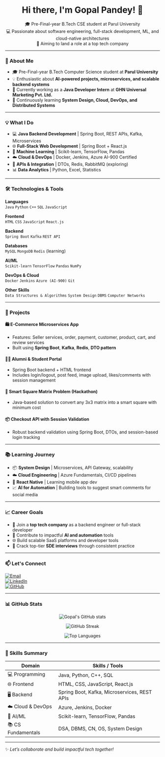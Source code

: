 <h1 align="center">Hi there, I'm Gopal Pandey! 👋</h1>

<p align="center">
🎓 Pre-Final-year B.Tech CSE student at Parul University <br>
💻 Passionate about software engineering, full-stack development, ML, and cloud-native architectures<br>
🚀 Aiming to land a role at a top tech company
</p>

---

### 🚀 About Me

- 🎓 Pre-Final-year B.Tech Computer Science student at **Parul University**
- 💡 Enthusiastic about **AI-powered projects, microservices, and scalable backend systems**
- 🔬 Currently working as a **Java Developer Intern** at **GHN Universal Marketing Pvt. Ltd.**
- 🧠 Continuously learning **System Design, Cloud, DevOps, and Distributed Systems**

---

### 💡 What I Do

- 💻 **Java Backend Development** | Spring Boot, REST APIs, Kafka, Microservices  
- 🌐 **Full-Stack Web Development** | Spring Boot + React.js  
- 🧠 **Machine Learning** | Scikit-learn, TensorFlow, Pandas  
- ☁️ **Cloud & DevOps** | Docker, Jenkins, Azure AI-900 Certified  
- 🔗 **APIs & Integration** | DTOs, Redis, RabbitMQ (exploring)  
- 📊 **Data Analytics** | Python, Excel, Statistics

---

### 🛠️ Technologies & Tools

**Languages**  
`Java` `Python` `C++` `SQL` `JavaScript`

**Frontend**  
`HTML` `CSS` `JavaScript` `React.js`

**Backend**  
`Spring Boot` `Kafka` `REST API`

**Databases**  
`MySQL` `MongoDB` `Redis` (learning)

**AI/ML**  
`Scikit-learn` `TensorFlow` `Pandas` `NumPy`

**DevOps & Cloud**  
`Docker` `Jenkins` `Azure (AI-900)` `Git`

**Other Skills**  
`Data Structures & Algorithms` `System Design` `DBMS` `Computer Networks`

---

### 📌 Projects

#### 🛍️ E-Commerce Microservices App  
- Features: Seller services, order, payment, customer, product, cart, and review services  
- Built using **Spring Boot**, **Kafka**, **Redis**, **DTO pattern**

#### 🧑‍🎓 Alumni & Student Portal  
- Spring Boot backend + HTML frontend  
- Includes login/logout, post feed, image upload, likes/comments with session management

#### 🧠 Smart Square Matrix Problem (Hackathon)  
- Java-based solution to convert any 3x3 matrix into a smart square with minimum cost

#### 📦 Checkout API with Session Validation  
- Robust backend validation using Spring Boot, DTOs, and session-based login tracking

---

### 📚 Learning Journey

- 📦 **System Design** | Microservices, API Gateway, scalability  
- ☁️ **Cloud Engineering** | Azure Fundamentals, CI/CD pipelines  
- 📱 **React Native** | Learning mobile app dev  
- 📈 **AI for Automation** | Building tools to suggest smart comments for social media

---

### 📈 Career Goals

- 💼 Join a **top tech company** as a backend engineer or full-stack developer  
- 🤖 Contribute to impactful **AI and automation** tools  
- 🌐 Build scalable SaaS platforms and developer tools  
- 🎯 Crack top-tier **SDE interviews** through consistent practice

---

### 📫 Let's Connect

[![Email](https://img.shields.io/badge/Email-D14836?style=for-the-badge&logo=gmail&logoColor=white)](mailto:2gopalpandey@gmail.com)  
[![LinkedIn](https://img.shields.io/badge/LinkedIn-0A66C2?style=for-the-badge&logo=linkedin&logoColor=white)](https://www.linkedin.com/in/pandey-gopal/)  
[![GitHub](https://img.shields.io/badge/GitHub-100000?style=for-the-badge&logo=github&logoColor=white)](https://github.com/pandeygopal)

---

### 📊 GitHub Stats

<p align="center">
  <img src="https://github-readme-stats.vercel.app/api?username=GopalPandey1122&show_icons=true&theme=radical" alt="Gopal's GitHub stats" />
</p>

<p align="center">
  <img src="https://github-readme-streak-stats.herokuapp.com/?user=GopalPandey1122&theme=radical" alt="GitHub Streak" />
</p>

<p align="center">
  <img src="https://github-readme-stats.vercel.app/api/top-langs/?username=GopalPandey1122&layout=compact&theme=radical" alt="Top Languages" />
</p>

---

### 🧠 Skills Summary

| Domain              | Skills / Tools                                           |
|---------------------|----------------------------------------------------------|
| 💻 Programming       | Java, Python, C++, SQL                                   |
| 🌐 Frontend          | HTML, CSS, JavaScript, React.js                          |
| 🖥️ Backend           | Spring Boot, Kafka, Microservices, REST APIs            |
| ☁️ Cloud & DevOps    | Azure, Jenkins, Docker                                   |
| 🧠 AI/ML             | Scikit-learn, TensorFlow, Pandas                         |
| 📚 CS Fundamentals   | DSA, DBMS, CN, OS, System Design                         |

---

✨ *Let’s collaborate and build impactful tech together!*
